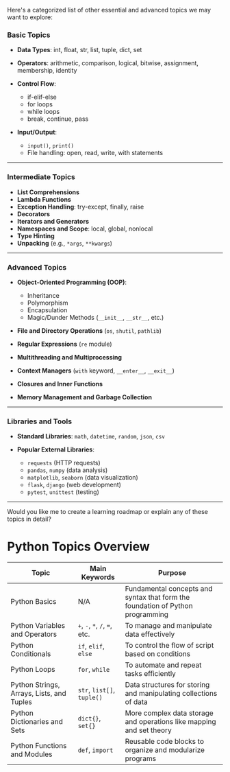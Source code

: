 Here's a categorized list of other essential and advanced topics we may want to explore:

### **Basic Topics**

* **Data Types**: int, float, str, list, tuple, dict, set
* **Operators**: arithmetic, comparison, logical, bitwise, assignment, membership, identity
* **Control Flow**:

  * if-elif-else
  * for loops
  * while loops
  * break, continue, pass
* **Input/Output**:

  * `input()`, `print()`
  * File handling: open, read, write, with statements

---

### **Intermediate Topics**

* **List Comprehensions**
* **Lambda Functions**
* **Exception Handling**: try-except, finally, raise
* **Decorators**
* **Iterators and Generators**
* **Namespaces and Scope**: local, global, nonlocal
* **Type Hinting**
* **Unpacking** (e.g., `*args`, `**kwargs`)

---

### **Advanced Topics**

* **Object-Oriented Programming (OOP)**:

  * Inheritance
  * Polymorphism
  * Encapsulation
  * Magic/Dunder Methods (`__init__`, `__str__`, etc.)
* **File and Directory Operations** (`os`, `shutil`, `pathlib`)
* **Regular Expressions** (`re` module)
* **Multithreading and Multiprocessing**
* **Context Managers** (`with` keyword, `__enter__`, `__exit__`)
* **Closures and Inner Functions**
* **Memory Management and Garbage Collection**

---

### **Libraries and Tools**

* **Standard Libraries**: `math`, `datetime`, `random`, `json`, `csv`
* **Popular External Libraries**:

  * `requests` (HTTP requests)
  * `pandas`, `numpy` (data analysis)
  * `matplotlib`, `seaborn` (data visualization)
  * `flask`, `django` (web development)
  * `pytest`, `unittest` (testing)

---

Would you like me to create a learning roadmap or explain any of these topics in detail?




# Python Topics Overview

| Topic | Main Keywords | Purpose |
|-------|--------------|---------|
| Python Basics | N/A | Fundamental concepts and syntax that form the foundation of Python programming |
| Python Variables and Operators | `+`, `-`, `*`, `/`, `=`, etc. | To manage and manipulate data effectively |
| Python Conditionals | `if`, `elif`, `else` | To control the flow of script based on conditions |
| Python Loops | `for`, `while` | To automate and repeat tasks efficiently |
| Python Strings, Arrays, Lists, and Tuples | `str`, `list[]`, `tuple()` | Data structures for storing and manipulating collections of data |
| Python Dictionaries and Sets | `dict{}`, `set{}` | More complex data storage and operations like mapping and set theory |
| Python Functions and Modules | `def`, `import` | Reusable code blocks to organize and modularize programs |
